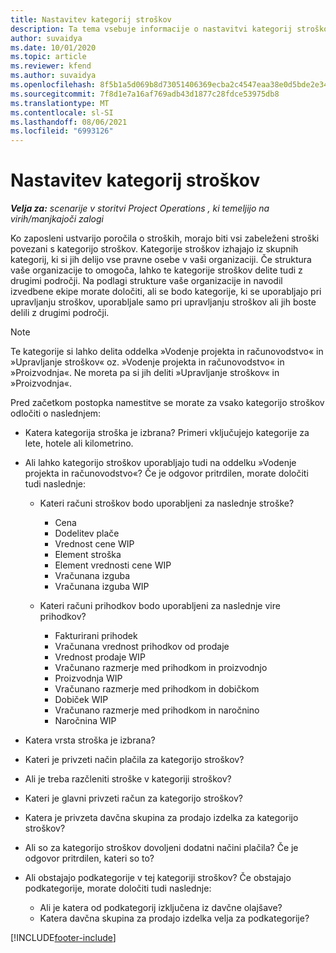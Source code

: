 ```yaml
---
title: Nastavitev kategorij stroškov
description: Ta tema vsebuje informacije o nastavitvi kategorij stroškov in skupnih kategorij za poročila o stroških.
author: suvaidya
ms.date: 10/01/2020
ms.topic: article
ms.reviewer: kfend
ms.author: suvaidya
ms.openlocfilehash: 8f5b1a5d069b8d73051406369ecba2c4547eaa38e0d5bde2e34f52c5b7b724bd
ms.sourcegitcommit: 7f8d1e7a16af769adb43d1877c28fdce53975db8
ms.translationtype: MT
ms.contentlocale: sl-SI
ms.lasthandoff: 08/06/2021
ms.locfileid: "6993126"
---
```

# <a name="set-up-expense-categories"></a>Nastavitev kategorij stroškov

_**Velja za:** scenarije v storitvi Project Operations , ki temeljijo na virih/manjkajoči zalogi_

Ko zaposleni ustvarijo poročila o stroških, morajo biti vsi zabeleženi stroški povezani s kategorijo stroškov. Kategorije stroškov izhajajo iz skupnih kategorij, ki si jih delijo vse pravne osebe v vaši organizaciji. Če struktura vaše organizacije to omogoča, lahko te kategorije stroškov delite tudi z drugimi področji. Na podlagi strukture vaše organizacije in navodil izvedbene ekipe morate določiti, ali se bodo kategorije, ki se uporabljajo pri upravljanju stroškov, uporabljale samo pri upravljanju stroškov ali jih boste delili z drugimi področji.

> [!NOTE]
> Te kategorije si lahko delita oddelka »Vodenje projekta in računovodstvo« in »Upravljanje stroškov« oz. »Vodenje projekta in računovodstvo« in »Proizvodnja«. Ne moreta pa si jih deliti »Upravljanje stroškov« in »Proizvodnja«.

Pred začetkom postopka namestitve se morate za vsako kategorijo stroškov odločiti o naslednjem:

- Katera kategorija stroška je izbrana? Primeri vključujejo kategorije za lete, hotele ali kilometrino.
- Ali lahko kategorijo stroškov uporabljajo tudi na oddelku »Vodenje projekta in računovodstvo«? Če je odgovor pritrdilen, morate določiti tudi naslednje:

    - Kateri računi stroškov bodo uporabljeni za naslednje stroške?

        - Cena
        - Dodelitev plače
        - Vrednost cene WIP
        - Element stroška
        - Element vrednosti cene WIP
        - Vračunana izguba
        - Vračunana izguba WIP

    - Kateri računi prihodkov bodo uporabljeni za naslednje vire prihodkov?

        - Fakturirani prihodek
        - Vračunana vrednost prihodkov od prodaje
        - Vrednost prodaje WIP
        - Vračunano razmerje med prihodkom in proizvodnjo
        - Proizvodnja WIP
        - Vračunano razmerje med prihodkom in dobičkom
        - Dobiček WIP
        - Vračunano razmerje med prihodkom in naročnino
        - Naročnina WIP

- Katera vrsta stroška je izbrana?
- Kateri je privzeti način plačila za kategorijo stroškov?
- Ali je treba razčleniti stroške v kategoriji stroškov?
- Kateri je glavni privzeti račun za kategorijo stroškov?
- Katera je privzeta davčna skupina za prodajo izdelka za kategorijo stroškov?
- Ali so za kategorijo stroškov dovoljeni dodatni načini plačila? Če je odgovor pritrdilen, kateri so to?
- Ali obstajajo podkategorije v tej kategoriji stroškov? Če obstajajo podkategorije, morate določiti tudi naslednje:

    - Ali je katera od podkategorij izključena iz davčne olajšave?
    - Katera davčna skupina za prodajo izdelka velja za podkategorije?


[!INCLUDE[footer-include](../includes/footer-banner.md)]